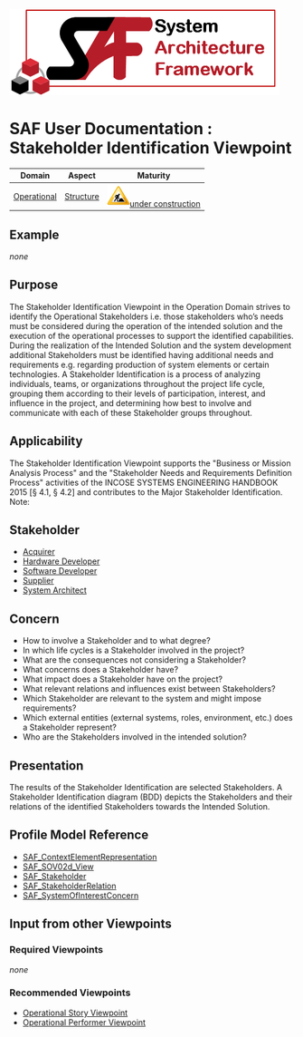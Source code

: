 ![System Architecture Framework](../diagrams/Logo_SAF.png)
# SAF User Documentation : Stakeholder Identification Viewpoint
|**Domain**|**Aspect**|**Maturity**|
| --- | --- | --- |
|[Operational](../domains.md#Domain-Operational)|[Structure](../aspects.md#Aspect-Structure)|![Under Construction](../diagrams/Under_construction_icon-yellow.svg )[under construction](../using-saf/maturity.md#under-construction)|
## Example
*none*
## Purpose
The Stakeholder Identification Viewpoint in the Operation Domain strives to identify the Operational Stakeholders i.e. those stakeholders who’s needs must be considered during the operation of the intended solution and the execution of the operational processes to support the identified capabilities. During the realization of the Intended Solution and the system development additional Stakeholders must be identified having additional needs and requirements e.g. regarding production of system elements or certain technologies. 
A Stakeholder Identification is a process of analyzing individuals, teams, or organizations throughout the project life cycle, grouping them according to their levels of participation, interest, and influence in the project, and determining how best to involve and communicate with each of these Stakeholder groups throughout.
## Applicability
The Stakeholder Identification Viewpoint supports the "Business or Mission Analysis Process" and the "Stakeholder Needs and Requirements Definition Process" activities of the INCOSE SYSTEMS ENGINEERING HANDBOOK 2015 [§ 4.1, § 4.2] and contributes to the Major Stakeholder Identification.
Note:
## Stakeholder
* [Acquirer](../stakeholders.md#Acquirer)
* [Hardware Developer](../stakeholders.md#Hardware-Developer)
* [Software Developer](../stakeholders.md#Software-Developer)
* [Supplier](../stakeholders.md#Supplier)
* [System Architect](../stakeholders.md#System-Architect)
## Concern
* How to involve a Stakeholder and to what degree?
* In which life cycles is a Stakeholder involved in the project?
* What are the consequences not considering a Stakeholder?
* What concerns does a Stakeholder have?
* What impact does a Stakeholder have on the project?
* What relevant relations and influences exist between Stakeholders?
* Which Stakeholder are relevant to the system and might impose requirements?
* Which external entities (external systems, roles, environment, etc.) does a Stakeholder represent?
* Who are the Stakeholders involved in the intended solution?
## Presentation
The results of the Stakeholder Identification are selected Stakeholders. A Stakeholder Identification diagram (BDD) depicts the Stakeholders and their relations of the identified Stakeholders towards the Intended Solution.

## Profile Model Reference
* [SAF_ContextElementRepresentation](../stereotypes.md#SAF_ContextElementRepresentation)
* [SAF_SOV02d_View](../stereotypes.md#SAF_SOV02d_View)
* [SAF_Stakeholder](../stereotypes.md#SAF_Stakeholder)
* [SAF_StakeholderRelation](../stereotypes.md#SAF_StakeholderRelation)
* [SAF_SystemOfInterestConcern](../stereotypes.md#SAF_SystemOfInterestConcern)
## Input from other Viewpoints
### Required Viewpoints
*none*
### Recommended Viewpoints
* [Operational Story Viewpoint](Operational-Story-Viewpoint.md)
* [Operational Performer Viewpoint](Operational-Performer-Viewpoint.md)
